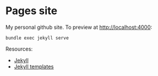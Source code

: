 # Pages site

My personal github site. To preview at [http://localhost:4000](http://localhost:4000):

    bundle exec jekyll serve

Resources:

 - [Jekyll](http://jekyllrb.com/)
 - [Jekyll templates](http://jekyllrb.com/docs/templates/)
